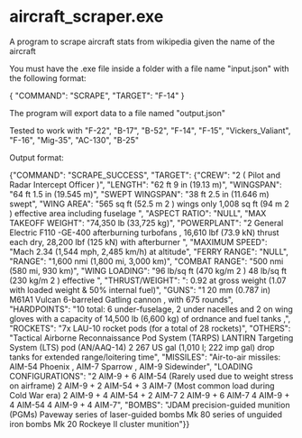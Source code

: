 # aircraft_scraper.exe
A program to scrape aircraft stats from wikipedia given the name of the aircraft

You must have the .exe file inside a folder with a file name "input.json" with the following format:

{
    "COMMAND": "SCRAPE",
    "TARGET": "F-14"
}

The program will export data to a file named "output.json"

Tested to work with "F-22", "B-17", "B-52", "F-14", "F-15", "Vickers_Valiant", "F-16", "Mig-35", "AC-130", "B-25"

Output format:

{"COMMAND": "SCRAPE_SUCCESS",
"TARGET": {"CREW": "2 ( Pilot and Radar Intercept Officer )", "LENGTH": "62 ft 9 in (19.13 m)", "WINGSPAN": "64 ft 1.5 in (19.545 m)", "SWEPT WINGSPAN": "38 ft 2.5 in (11.646 m) swept", "WING AREA": "565 sq ft (52.5 m 2 ) wings only 1,008 sq ft (94 m 2 ) effective area including fuselage ", "ASPECT RATIO": "NULL", "MAX TAKEOFF WEIGHT": "74,350 lb (33,725 kg)", "POWERPLANT": "2  General Electric F110 -GE-400 afterburning turbofans , 16,610 lbf (73.9 kN) thrust each dry, 28,200 lbf (125 kN) with afterburner ", "MAXIMUM SPEED": "Mach 2.34 (1,544 mph, 2,485 km/h) at altitude", "FERRY RANGE": "NULL", "RANGE": "1,600 nmi (1,800 mi, 3,000 km)", "COMBAT RANGE": "500 nmi (580 mi, 930 km)", "WING LOADING": "96 lb/sq ft (470 kg/m 2 )  48 lb/sq ft (230 kg/m 2 ) effective ", "THRUST/WEIGHT": ": 0.92 at gross weight (1.07 with loaded weight & 50% internal fuel)", "GUNS": "1 20 mm (0.787 in) M61A1 Vulcan 6-barreled Gatling cannon , with 675 rounds", "HARDPOINTS": "10 total: 6 under-fuselage, 2 under nacelles and 2 on wing gloves   with a capacity of 14,500 lb (6,600 kg) of ordnance and fuel tanks  ,", "ROCKETS": "7x LAU-10 rocket pods (for a total of 28 rockets)", "OTHERS": "Tactical Airborne Reconnaissance Pod System (TARPS) LANTIRN Targeting System (LTS) pod (AN/AAQ-14) 2 267 US gal (1,010 l; 222 imp gal) drop tanks for extended range/loitering time", "MISSILES": "Air-to-air missiles: AIM-54 Phoenix , AIM-7 Sparrow , AIM-9 Sidewinder", "LOADING CONFIGURATIONS": "2 AIM-9 + 6 AIM-54 (Rarely used due to weight stress on airframe) 2 AIM-9 + 2 AIM-54 + 3 AIM-7 (Most common load during Cold War era) 2 AIM-9 + 4 AIM-54 + 2 AIM-7 2 AIM-9 + 6 AIM-7 4 AIM-9 + 4 AIM-54 4 AIM-9 + 4 AIM-7", "BOMBS": "JDAM precision-guided munition (PGMs) Paveway series of laser-guided bombs Mk 80 series of unguided iron bombs Mk 20 Rockeye II cluster munition"}}
